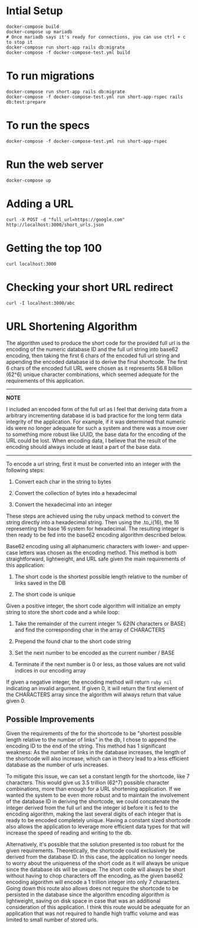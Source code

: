 # Intial Setup

    docker-compose build
    docker-compose up mariadb
    # Once mariadb says it's ready for connections, you can use ctrl + c to stop it
    docker-compose run short-app rails db:migrate
    docker-compose -f docker-compose-test.yml build

# To run migrations

    docker-compose run short-app rails db:migrate
    docker-compose -f docker-compose-test.yml run short-app-rspec rails db:test:prepare

# To run the specs

    docker-compose -f docker-compose-test.yml run short-app-rspec

# Run the web server

    docker-compose up

# Adding a URL

    curl -X POST -d "full_url=https://google.com" http://localhost:3000/short_urls.json

# Getting the top 100

    curl localhost:3000

# Checking your short URL redirect

    curl -I localhost:3000/abc

# URL Shortening Algorithm

The algorithm used to produce the short code for the provided full url is the encoding of the numeric database ID and the full url string into base62 encoding, then taking the first 6 chars of the encoded full url string and appending the encoded database id to derive the final shortcode. The first 6 chars of the encoded full URL were chosen as it represents 56.8 billion (62^6) unique character combinations, which seemed adequate for the requirements of this application.

---

**NOTE**

I included an encoded form of the full url as I feel that deriving data from a arbitrary incrementing database id is bad practice for the long term data integrity of the application. For example, if it was determined that numeric ids were no longer adequate for such a system and there was a move over to something more robust like UUID, the base data for the encoding of the URL could be lost. When encoding data, I believe that the result of the encoding should always include at least a part of the base data.

---

To encode a url string, first it must be converted into an integer with the following steps:

1. Convert each char in the string to bytes

2. Convert the collection of bytes into a hexadecimal

3. Convert the hexadecimal into an integer

These steps are achieved using the ruby unpack method to convert the string directly into a hexadecimal string. Then using the .to_i(16), the 16 representing the base 16 system for hexadecimal. The resulting integer is then ready to be fed into the base62 encoding algorithm described below.

Base62 encoding using all alphanumeric characters with lower- and upper-case letters was chosen as the encoding method. This method is both straightforward, lightweight, and URL safe given the main requirements of this application:

1. The short code is the shortest possible length relative to the number of links saved in the DB

2. The short code is unique

Given a positive integer, the short code algorithm will initialize an empty string to store the short code and a while loop:

1. Take the remainder of the current integer % 62(N characters or BASE) and find the corresponding char in the array of CHARACTERS

2. Prepend the found char to the short code string

3. Set the next number to be encoded as the current number / BASE

4. Terminate if the next number is 0 or less, as those values are not valid indices in our encoding array

If given a negative integer, the encoding method will return `ruby nil` indicating an invalid argument. If given 0, it will return the first element of the CHARACTERS array since the algorithm will always return that value given 0.

## Possible Improvements

Given the requirements of the for the shortcode to be "shortest possible length relative to the number of links" in the db, I chose to append the encoding ID to the end of the string. This method has 1 significant weakness: As the number of links in the database increases, the length of the shortcode will also increase, which can in theory lead to a less efficient database as the number of urls increases.

To mitigate this issue, we can set a constant length for the shortcode, like 7 characters. This would give us 3.5 trillion (62^7) possible character combinations, more than enough for a URL shortening application. If we wanted the system to be even more robust and to maintain the involvement of the database ID in deriving the shortcode, we could concatenate the integer derived from the full url and the integer id before it is fed to the encoding algorithm, making the last several digits of each integer that is ready to be encoded completely unique. Having a constant sized shortcode also allows the application to leverage more efficient data types for that will increase the speed of reading and writing to the db.

Alternatively, it's possible that the solution presented is too robust for the given requirements. Theoretically, the shortcode could exclusively be derived from the database ID. In this case, the application no longer needs to worry about the uniqueness of the short code as it will always be unique since the database ids will be unique. The short code will always be short without having to chop characters off the encoding, as the given base62 encoding algorithm will encode a 1 trillion integer into only 7 characters. Going down this route also allows does not require the shortcode to be persisted in the database since the algorithm encoding algorithm is lightweight, saving on disk space in case that was an additional consideration of this application. I think this route would be adequate for an application that was not required to handle high traffic volume and was limited to small number of stored urls.
